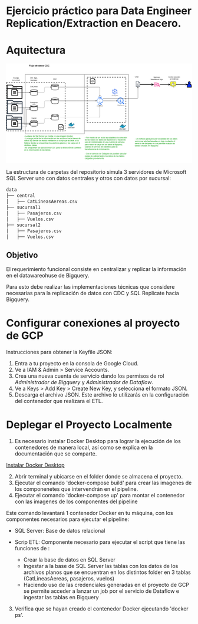 # Ejercicio práctico para Data Engineer Replication/Extraction en Deacero.

# Aquitectura

![Flujo](/app/replica_cdc_globant.png)


La estructura de carpetas del repositorio simula 3 servidores de Microsoft SQL Server uno con datos centrales y otros con datos por sucursal:

```
data
├── central
│   ├── CatLineasAereas.csv
├── sucursal1
│   ├── Pasajeros.csv
│   ├── Vuelos.csv
├── sucursal2
│   ├── Pasajeros.csv
│   ├── Vuelos.csv
```

## Objetivo

El requerimiento funcional consiste en centralizar y replicar la información en el datawareohuse de Bigquery.

Para esto debe realizar las implementaciones técnicas que considere necesarias para la replicación de datos con CDC y SQL Replicate hacia Bigquery.


# Configurar conexiones al proyecto de GCP

Instrucciones para obtener la Keyfile JSON:

1. Entra a tu proyecto en la consola de Google Cloud.
2. Ve a IAM & Admin > Service Accounts.
3. Crea una nueva cuenta de servicio dando los permisos de rol  *Administrador de Bigquery* y *Administrador de Dataflow*.
4. Ve a Keys > Add Key > Create New Key, y selecciona el formato JSON.
5. Descarga el archivo JSON. Este archivo lo utilizarás en la configuración del contenedor que realizara el ETL.


# Deplegar el Proyecto Localmente

1. Es necesario instalar Docker Desktop para lograr la ejecución de los contenedores de manera local, así como se explica en la documentación que se comparte.

[Instalar Docker Desktop](https://docs.docker.com/engine/install/)

2. Abrir terminal y ubicarse en el folder donde se almacena el proyecto.
3. Ejecutar el comando  'docker-compose build' para crear las imagenes de los componenetes que intervendrán en el pipeline.
4. Ejecutar el comando 'docker-compose up' para montar el contenedor con las imagenes de los componentes del pipeline

Este comando levantará 1 contenedor Docker en tu máquina, con los componentes necesarios para ejecutar el pipeline:

* SQL Server: Base de datos relacional
* Scrip ETL: Componente necesario para ejecutar el script que tiene las funciones de :

  * Crear la base de datos en SQL Server
  * Ingestar a la base de SQL Server las tablas con los datos de los archivos planos que se encuentran en los distintos folder en 3 tablas (CatLineasAereas, pasajeros, vuelos)
  * Haciendo uso de las credenciales generadas en el proyecto de GCP se permite acceder a lanzar un job por el servicio de Dataflow e ingestar las tablas en Bigquery

3. Verifica que se hayan creado el contenedor Docker ejecutando 'docker ps'.
